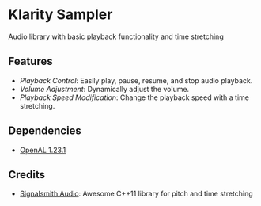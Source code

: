 # Klarity Sampler

Audio library with basic playback functionality and time stretching

## Features

- *Playback Control*: Easily play, pause, resume, and stop audio playback.
- *Volume Adjustment*: Dynamically adjust the volume.
- *Playback Speed Modification*: Change the playback speed with a time stretching.

## Dependencies

- [OpenAL 1.23.1](https://www.openal.org/)

## Credits

* [Signalsmith Audio](https://github.com/Signalsmith-Audio/signalsmith-stretch): Awesome C++11 library for pitch and
  time stretching
